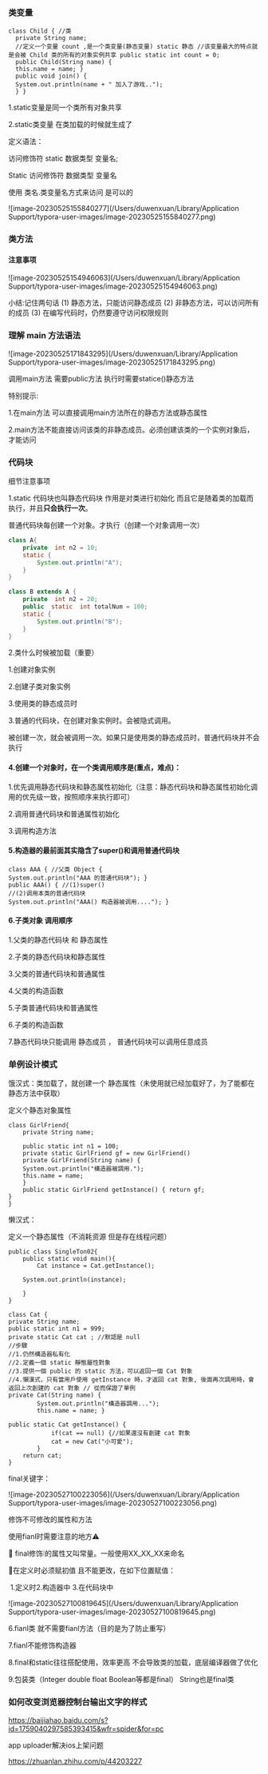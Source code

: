 ### 类变量

```
class Child { //类
  private String name;
  //定义一个变量 count ,是一个类变量(静态变量) static 静态 //该变量最大的特点就是会被 Child 类的所有的对象实例共享 public static int count = 0;
  public Child(String name) {
  this.name = name; }
  public void join() {
  System.out.println(name + " 加入了游戏..");
  } }
```

1.static变量是同一个类所有对象共享

2.static类变量 在类加载的时候就生成了

定义语法： 

访问修饰符 static  数据类型  变量名;

Static  访问修饰符 数据类型  变量名

使用 类名.类变量名方式来访问 是可以的

![image-20230525155840277](/Users/duwenxuan/Library/Application Support/typora-user-images/image-20230525155840277.png)

### 类方法

#### 注意事项

![image-20230525154946063](/Users/duwenxuan/Library/Application Support/typora-user-images/image-20230525154946063.png)

小结:记住两句话 (1) 静态方法，只能访问静态成员 (2) 非静态方法，可以访问所有的成员 (3) 在编写代码时，仍然要遵守访问权限规则

### 理解 main 方法语法

![image-20230525171843295](/Users/duwenxuan/Library/Application Support/typora-user-images/image-20230525171843295.png)

调用main方法 需要public方法 执行时需要statice()静态方法

特别提示:

1.在main方法 可以直接调用main方法所在的静态方法或静态属性

2.main方法不能直接访问该类的非静态成员。必须创建该类的一个实例对象后，才能访问

### 代码块



细节注意事项

1.static 代码块也叫静态代码块 作用是对类进行初始化 而且它是随着类的加载而执行，并且**只会执行一次**。

普通代码块每创建一个对象。才执行（创建一个对象调用一次）

```java
class A{
    private  int n2 = 10;
    static {
        System.out.println("A");
    }
}

class B extends A {
    private  int n2 = 20;
    public  static  int totalNum = 100;
    static {
        System.out.println("B");
    }
}
```

2.类什么时候被加载（重要）

1.创建对象实例

2.创建子类对象实例

3.使用类的静态成员时

3.普通的代码块，在创建对象实例时。会被隐式调用。

被创建一次，就会被调用一次。如果只是使用类的静态成员时，普通代码块并不会执行

#### 4.创建一个对象时，在一个类调用顺序是(重点，难点)：

1.优先调用静态代码块和静态属性初始化（注意：静态代码块和静态属性初始化调用的优先级一致，按照顺序来执行即可）

2.调用普通代码块和普通属性初始化

3.调用构造方法



#### 5.构造器的最前面其实隐含了super()和调用普通代码块

```
class AAA { //父类 Object {
System.out.println("AAA 的普通代码块"); }
public AAA() { //(1)super()
//(2)调用本类的普通代码块
System.out.println("AAA() 构造器被调用...."); }
```

#### 6.子类对象 调用顺序

1.父类的静态代码块 和 静态属性

2.子类的静态代码块和静态属性

3.父类的普通代码块和普通属性

4.父类的构造函数

5.子类普通代码块和普通属性

6.子类的构造函数

7.静态代码块只能调用 静态成员 ， 普通代码块可以调用任意成员

### 单例设计模式

饿汉式：类加载了，就创建一个 静态属性（未使用就已经加载好了，为了能都在静态方法中获取）

定义个静态对象属性

```
class GirlFriend{
	private String name;
	
	public static int n1 = 100;
	private static GirlFriend gf = new GirlFriend()
	private GirlFriend(String name) {
    System.out.println("構造器被調用.");
    this.name = name; 
    }
	public static GirlFriend getInstance() { return gf;
}
}

```

懒汉式：

定义一个静态属性（不消耗资源 但是存在线程问题）

```
public class SingleTon02{
	public static void main(){
		Cat instance = Cat.getInstance(); 		
    
    System.out.println(instance);

	}
}

class Cat {
private String name;
public static int n1 = 999;
private static Cat cat ; //默認是 null 
//步驟
//1.仍然構造器私有化
//2.定義一個 static 靜態屬性對象
//3.提供一個 public 的 static 方法，可以返回一個 Cat 對象
//4.懶漢式，只有當用戶使用 getInstance 時，才返回 cat 對象, 後面再次調用時，會返回上次創建的 cat 對象 // 從而保證了單例
private Cat(String name) {
		System.out.println("構造器調用...");
		this.name = name; }
		
public static Cat getInstance() {
			if(cat == null) {//如果還沒有創建 cat 對象 
			cat = new Cat("小可愛");
		}
	return cat;
}
```

final关键字：

![image-20230527100223056](/Users/duwenxuan/Library/Application Support/typora-user-images/image-20230527100223056.png)

修饰不可修改的属性和方法

使用fianl时需要注意的地方⚠️

🍉 final修饰❕的属性又叫常量。一般使用XX_XX_XX来命名

🍎在定义时必须赋初值 且不能更改，在如下位置赋值：

​		1.定义时2.构造器中 3.在代码块中

![image-20230527100819645](/Users/duwenxuan/Library/Application Support/typora-user-images/image-20230527100819645.png)

6.fianl类 就不需要fianl方法（目的是为了防止重写）

7.fianl不能修饰构造器

8.final和static往往搭配使用，效率更高 不会导致类的加载，底层编译器做了优化

9.包装类（Integer double float Boolean等都是final） String也是final类

### 如何改变浏览器控制台输出文字的样式

https://baijiahao.baidu.com/s?id=1759040297585393415&wfr=spider&for=pc

app uploader解决ios上架问题

https://zhuanlan.zhihu.com/p/44203227
